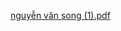 [nguyễn văn song (1).pdf](https://github.com/user-attachments/files/15897788/nguy.n.van.song.1.pdf)
